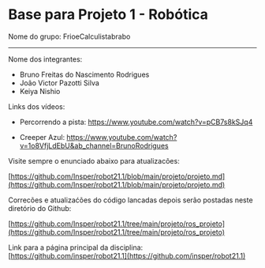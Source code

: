# Base para Projeto 1 - Robótica 

Nome do grupo: FrioeCalculistabrabo

____________

Nome dos integrantes: 

* Bruno Freitas do Nascimento Rodrigues
* João Victor Pazotti Silva
* Keiya Nishio

Links dos vídeos:
* Percorrendo a pista:
https://www.youtube.com/watch?v=pCB7s8kSJq4

* Creeper Azul: https://www.youtube.com/watch?v=1o8VfjLdEbU&ab_channel=BrunoRodrigues


Visite sempre o enunciado abaixo para atualizacões: 

[https://github.com/Insper/robot21.1/blob/main/projeto/projeto.md](https://github.com/Insper/robot21.1/blob/main/projeto/projeto.md)


Correcões e atualizaćões do código lancadas depois serão postadas neste diretório do Github: 

[https://github.com/Insper/robot21.1/tree/main/projeto/ros_projeto](https://github.com/Insper/robot21.1/tree/main/projeto/ros_projeto)


Link para a página principal da disciplina: 
[https://github.com/insper/robot21.1](https://github.com/insper/robot21.1)



